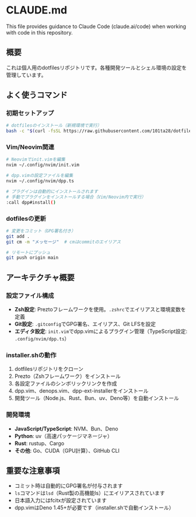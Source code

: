 # CLAUDE.md

This file provides guidance to Claude Code (claude.ai/code) when working with code in this repository.

## 概要

これは個人用のdotfilesリポジトリです。各種開発ツールとシェル環境の設定を管理しています。

## よく使うコマンド

### 初期セットアップ
```bash
# dotfilesのインストール（新規環境で実行）
bash -c "$(curl -fsSL https://raw.githubusercontent.com/101ta28/dotfiles/main/installer.sh)"
```

### Vim/Neovim関連
```bash
# Neovimでinit.vimを編集
nvim ~/.config/nvim/init.vim

# dpp.vimの設定ファイルを編集
nvim ~/.config/nvim/dpp.ts

# プラグインは自動的にインストールされます
# 手動でプラグインをインストールする場合（Vim/Neovim内で実行）
:call dpp#install()
```

### dotfilesの更新
```bash
# 変更をコミット（GPG署名付き）
git add .
git cm -m "メッセージ"  # cmはcommitのエイリアス

# リモートにプッシュ
git push origin main
```

## アーキテクチャ概要

### 設定ファイル構成
- **Zsh設定**: Preztoフレームワークを使用。`.zshrc`でエイリアスと環境変数を定義
- **Git設定**: `.gitconfig`でGPG署名、エイリアス、Git LFSを設定
- **エディタ設定**: `init.vim`でdpp.vimによるプラグイン管理（TypeScript設定: `.config/nvim/dpp.ts`）

### installer.shの動作
1. dotfilesリポジトリをクローン
2. Prezto（Zshフレームワーク）をインストール
3. 各設定ファイルのシンボリックリンクを作成
4. dpp.vim、denops.vim、dpp-ext-installerをインストール
5. 開発ツール（Node.js、Rust、Bun、uv、Deno等）を自動インストール

### 開発環境
- **JavaScript/TypeScript**: NVM、Bun、Deno
- **Python**: uv（高速パッケージマネージャ）
- **Rust**: rustup、Cargo
- **その他**: Go、CUDA（GPU計算）、GitHub CLI

## 重要な注意事項

- コミット時は自動的にGPG署名が付与されます
- `ls`コマンドは`lsd`（Rust製の高機能ls）にエイリアスされています
- 日本語入力にはfcitxが設定されています
- dpp.vimはDeno 1.45+が必要です（installer.shで自動インストール）